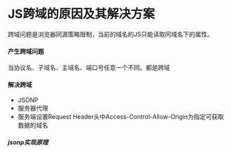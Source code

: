 # JS跨域的原因及其解决方案

跨域问题是浏览器同源策略限制，当前的域名的JS只能读取同域名下的属性。

#### 产生跨域问题

当协议名、子域名、主域名、端口号任意一个不同。都是跨域

#### 解决跨域

* JSONP
* 服务器代理
* 服务端设置Request Header头中Access-Control-Allow-Origin为指定可获取数据的域名


##### jsonp实现原理